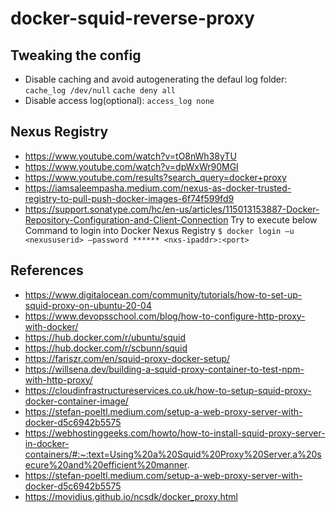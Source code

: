 # docker-squid-reverse-proxy

## Tweaking the config
- Disable caching and avoid autogenerating the defaul log folder:
```cache_log /dev/null```
```cache deny all```
- Disable access log(optional):
```access_log none```

## Nexus Registry
- https://www.youtube.com/watch?v=tO8nWh38yTU
- https://www.youtube.com/watch?v=dpWxWr90MGI
- https://www.youtube.com/results?search_query=docker+proxy
- https://iamsaleempasha.medium.com/nexus-as-docker-trusted-registry-to-pull-push-docker-images-6f74f599fd9
- https://support.sonatype.com/hc/en-us/articles/115013153887-Docker-Repository-Configuration-and-Client-Connection
Try to execute below Command to login into Docker Nexus Registry
```$ docker login –u <nexususerid> –password ****** <nxs-ipaddr>:<port>```

## References
- https://www.digitalocean.com/community/tutorials/how-to-set-up-squid-proxy-on-ubuntu-20-04
- https://www.devopsschool.com/blog/how-to-configure-http-proxy-with-docker/
- https://hub.docker.com/r/ubuntu/squid
- https://hub.docker.com/r/scbunn/squid
- https://fariszr.com/en/squid-proxy-docker-setup/
- https://willsena.dev/building-a-squid-proxy-container-to-test-npm-with-http-proxy/
- https://cloudinfrastructureservices.co.uk/how-to-setup-squid-proxy-docker-container-image/
- https://stefan-poeltl.medium.com/setup-a-web-proxy-server-with-docker-d5c6942b5575
- https://webhostinggeeks.com/howto/how-to-install-squid-proxy-server-in-docker-containers/#:~:text=Using%20a%20Squid%20Proxy%20Server,a%20secure%20and%20efficient%20manner.
- https://stefan-poeltl.medium.com/setup-a-web-proxy-server-with-docker-d5c6942b5575
- https://movidius.github.io/ncsdk/docker_proxy.html

